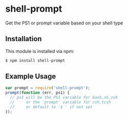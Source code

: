 # shell-prompt

Get the PS1 or prompt variable based on your shell type

## Installation

This module is installed via npm:

``` bash
$ npm install shell-prompt
```

## Example Usage

``` js
var prompt = require('shell-prompt');
prompt(function (err, ps1) {
  // ps1 will be the PS1 variable for bash,sh,zsh
  //     or the 'prompt' variable for csh,tcsh
  //     or default to '$ ' if not set
});
```

